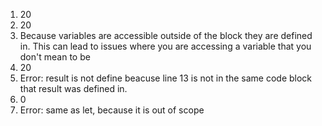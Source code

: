    1) 20
   2) 20
   3) Because variables are accessible outside of the block they are defined in. This can lead to issues where you are accessing a variable that you don't mean to be
   4) 20
   5) Error: result is not define beacuse line 13 is not in the same code block that result was defined in.
   6) 0
   7) Error: same as let, because it is out of scope